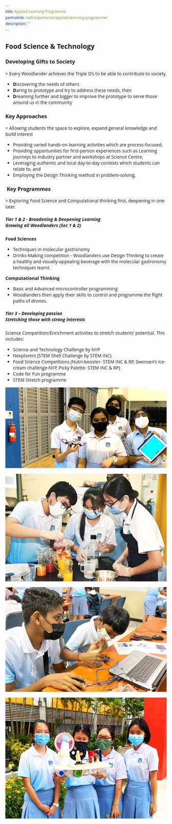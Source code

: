```yaml
---
title: Applied Learning Programme
permalink: /wdl-experience/applied-learning-programme/
description: ""
---
```

<style type="text/css">
@import url('https://fonts.googleapis.com/css2?family=Open+Sans&display=swap');  

body, * { font-family: 'Open Sans', sans-serif !important; }
.bp-container h1 { letter-spacing: normal !important; font-weight: 300 !important;}
</style>
## Food Science &amp; Technology
### Developing Gifts to Society
&gt; Every Woodlander achieves the Triple D’s to be able to contribute to society.

* **D**iscovering the needs of others
* **D**aring to prototype and try to address these needs, then
* **D**reaming further and bigger to improve the prototype to serve those around us in the community

### Key Approaches

&gt; Allowing students the space to explore, expand general knowledge and build interest

*   Providing varied hands-on learning activities which are process-focused,
*  Providing opportunities for first-person experiences such as Learning Journeys to industry partner and workshops at Science Centre,
*   Leveraging authentic and local day-to-day contexts which students can relate to, and
*   Employing the Design Thinking method in problem-solving.

### &nbsp;Key Programmes

&gt; Exploring Food Science and Computational thinking first, deepening in one later. 

##### Tier 1 &amp; 2 - Broadening &amp; Deepening Learning <br>Growing all Woodlanders (Sec 1 &amp; 2)


**Food Sciences**
* Techniques in molecular gastronomy
* Drinks-Making competition - Woodlanders use Design Thinking to create a healthy and visually-appealing beverage with the molecular gastronomy techniques learnt.

**Computational Thinking**
* Basic and Advanced microcontroller programming. 
* Woodlanders then apply their skills to control and programme the flight paths of drones.


##### Tier 3 – Developing passion <br> Stretching those with strong interests  
Science Competition/Enrichment activities to stretch students’ potential. This includes: 
* Science and Technology Challenge by NYP
* Nexplorers (STEM Shell Challenge by STEM INC)
* Food Science Competitions (Nutri-booster- STEM INC &amp; RP, Swensen’s Ice-cream challenge-NYP, Picky Palette- STEM INC &amp; RP)
* Code for Fun programme
* STEM Stretch programme

![](/images/Draft/alp.jpg)

![](/images/WDL%20Experience/alp.jpeg)

![](/images/WDL%20Experience/alp2.jpeg)

![](/images/a20-1.jpeg)